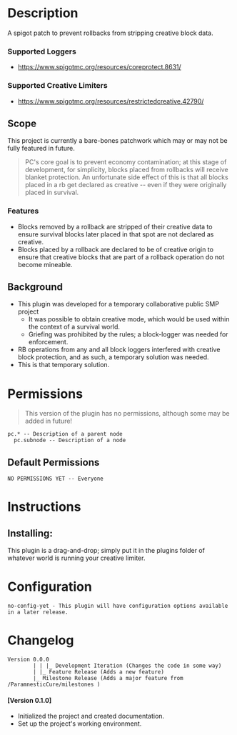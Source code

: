# Description
A spigot patch to prevent rollbacks from stripping creative block data.

### Supported Loggers
- https://www.spigotmc.org/resources/coreprotect.8631/

### Supported Creative Limiters
- https://www.spigotmc.org/resources/restrictedcreative.42790/


## Scope
This project is currently a bare-bones patchwork which may or may not be fully featured in future.

> PC's core goal is to prevent economy contamination; at this stage of development, for simplicity, blocks placed from rollbacks will receive blanket protection.
> An unfortunate side effect of this is that all blocks placed in a rb get declared as creative -- even if they were originally placed in survival.

### Features
- Blocks removed by a rollback are stripped of their creative data to ensure survival blocks later placed in that spot are not declared as creative.
- Blocks placed by a rollback are declared to be of creative origin to ensure that creative blocks that are part of a rollback operation do not become mineable.

## Background
- This plugin was developed for a temporary collaborative public SMP project
  - It was possible to obtain creative mode, which would be used within the context of a survival world.
  - Griefing was prohibited by the rules; a block-logger was needed for enforcement.
- RB operations from any and all block loggers interfered with creative block protection, and as such, a temporary solution was needed.
- This is that temporary solution.

# Permissions
> This version of the plugin has no permissions, although some may be added in future!
```
pc.* -- Description of a parent node
  pc.subnode -- Description of a node
```
## Default Permissions
```
NO PERMISSIONS YET -- Everyone
```

# Instructions
## Installing:
This plugin is a drag-and-drop; simply put it in the plugins folder of whatever world is running your creative limiter.

# Configuration
```
no-config-yet - This plugin will have configuration options available in a later release.
```
# Changelog
```
Version 0.0.0
        | | |_ Development Iteration (Changes the code in some way)
        | |_ Feature Release (Adds a new feature)
        |_ Milestone Release (Adds a major feature from /ParamnesticCure/milestones )
```
#### [Version 0.1.0]
 - Initialized the project and created documentation.
 - Set up the project's working environment.
